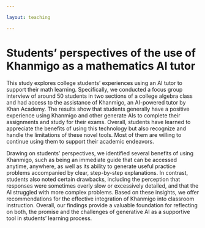 ```yaml
---

layout: teaching 

---
```



<h1> Students’ perspectives of the use of Khanmigo as a
mathematics AI tutor </h1>


<div class="block">
This study explores college students’ experiences using an AI tutor to support their math learning. Specifically, we conducted a focus group interview of around 50 students in two sections of a college algebra class and had access to the assistance of Khanmigo, an AI-powered tutor by Khan Academy.  The results show that students generally have a positive experience using Khanmigo and other generate AIs to complete their assignments and study for their exams. Overall, students have learned to appreciate the benefits of using this technology but also recognize and handle the limitations of these novel tools. Most of them are willing to continue using them to support their academic endeavors. 

 
Drawing on students’ perspectives, we identified several benefits of using Khanmigo, such as being an immediate guide that can be accessed anytime, anywhere, as well as its ability to generate useful practice problems accompanied by clear, step-by-step explanations. In contrast, students also noted certain drawbacks, including the perception that responses were sometimes overly slow or excessively detailed, and that the AI struggled with more complex problems. Based on these insights, we offer recommendations for the effective integration of Khanmigo into classroom instruction. Overall, our findings provide a valuable foundation for reflecting on both, the promise and the challenges of generative AI as a supportive tool in students’ learning process.

</div>















